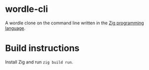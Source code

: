 # wordle-cli

A wordle clone on the command line written in the [Zig programming language](https://ziglang.org).

# Build instructions

Install Zig and run `zig build run`.